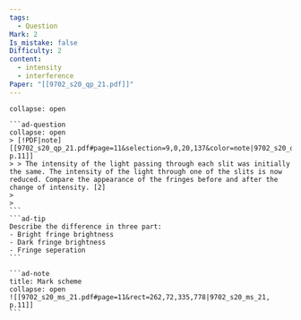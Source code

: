 ```yaml
---
tags:
  - Question
Mark: 2
Is_mistake: false
Difficulty: 2
content:
  - intensity
  - interference
Paper: "[[9702_s20_qp_21.pdf]]"
---
```

````ad-example
collapse: open

```ad-question
collapse: open
> [!PDF|note] [[9702_s20_qp_21.pdf#page=11&selection=9,0,20,137&color=note|9702_s20_qp_21, p.11]]
> > The intensity of the light passing through each slit was initially the same. The intensity of the light through one of the slits is now reduced. Compare the appearance of the fringes before and after the change of intensity. [2]
> 
> 
```
```ad-tip
Describe the difference in three part:
- Bright fringe brightness
- Dark fringe brightness
- Fringe seperation
```

```ad-note
title: Mark scheme
collapse: open
![[9702_s20_ms_21.pdf#page=11&rect=262,72,335,778|9702_s20_ms_21, p.11]]
```

````

